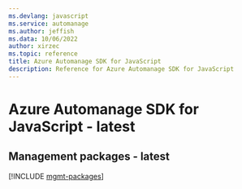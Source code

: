 ```yaml
---
ms.devlang: javascript
ms.service: automanage
ms.author: jeffish
ms.data: 10/06/2022
author: xirzec
ms.topic: reference
title: Azure Automanage SDK for JavaScript
description: Reference for Azure Automanage SDK for JavaScript
---
```

# Azure Automanage SDK for JavaScript - latest

## Management packages - latest
[!INCLUDE [mgmt-packages](automanage-mgmt-index.md)]